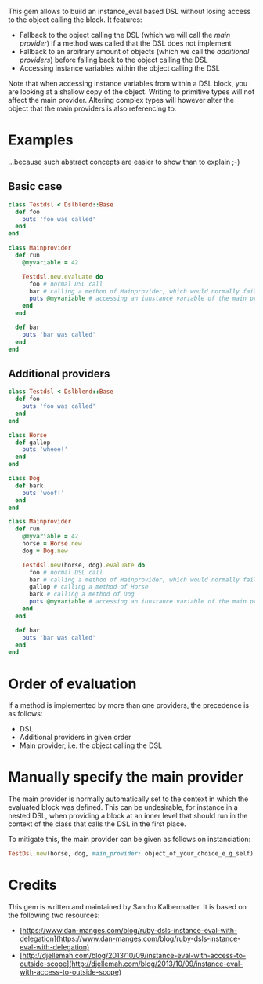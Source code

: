 This gem allows to build an instance_eval based DSL without losing access to the
object calling the block. It features:

- Fallback to the object calling the DSL (which we will call the *main
  provider*) if a method was called that the DSL does not implement
- Fallback to an arbitrary amount of objects (which we call the *additional
  providers*) before falling back to the object calling the DSL
- Accessing instance variables within the object calling the DSL

Note that when accessing instance variables from within a DSL block, you are
looking at a shallow copy of the object. Writing to primitive types will not
affect the main provider. Altering complex types will however alter the object
that the main providers is also referencing to.

# Examples

...because such abstract concepts are easier to show than to explain ;-)

## Basic case

```ruby
class Testdsl < Dslblend::Base
  def foo
    puts 'foo was called'
  end
end

class Mainprovider
  def run
    @myvariable = 42

    Testdsl.new.evaluate do
      foo # normal DSL call
      bar # calling a method of Mainprovider, which would normally fail
      puts @myvariable # accessing an iunstance variable of the main provider
    end
  end

  def bar
    puts 'bar was called'
  end
end
```

## Additional providers

```ruby
class Testdsl < Dslblend::Base
  def foo
    puts 'foo was called'
  end
end

class Horse
  def gallop
    puts 'wheee!'
  end
end

class Dog
  def bark
    puts 'woof!'
  end
end

class Mainprovider
  def run
    @myvariable = 42
    horse = Horse.new
    dog = Dog.new

    Testdsl.new(horse, dog).evaluate do
      foo # normal DSL call
      bar # calling a method of Mainprovider, which would normally fail
      gallop # calling a method of Horse
      bark # calling a method of Dog
      puts @myvariable # accessing an iunstance variable of the main provider
    end
  end

  def bar
    puts 'bar was called'
  end
end
```

# Order of evaluation

If a method is implemented by more than one providers, the precedence is as
follows:

- DSL
- Additional providers in given order
- Main provider, i.e. the object calling the DSL

# Manually specify the main provider

The main provider is normally automatically set to the context in which the
evaluated block was defined. This can be undesirable, for instance in a nested
DSL, when providing a block at an inner level that should run in the context of
the class that calls the DSL in the first place.

To mitigate this, the main provider can be given as follows on instanciation:

```ruby
TestDsl.new(horse, dog, main_provider: object_of_your_choice_e_g_self)
```

# Credits

This gem is written and maintained by Sandro Kalbermatter. It is based on the
following two resources:

- [https://www.dan-manges.com/blog/ruby-dsls-instance-eval-with-delegation](https://www.dan-manges.com/blog/ruby-dsls-instance-eval-with-delegation)
- [http://djellemah.com/blog/2013/10/09/instance-eval-with-access-to-outside-scope](http://djellemah.com/blog/2013/10/09/instance-eval-with-access-to-outside-scope)